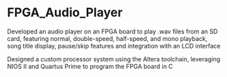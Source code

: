 # FPGA_Audio_Player

Developed an audio player on an FPGA board to play .wav files from an SD card, featuring normal, double-speed, half-speed, and mono playback, song title display, pause/skip features and integration with an LCD interface

Designed a custom processor system using the Altera toolchain, leveraging NIOS II and Quartus Prime to program the FPGA board in C
